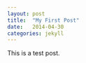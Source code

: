 ```yaml
---
layout: post
title:  "My First Post"
date:   2014-04-30
categories: jekyll
---
```


This is a test post.

